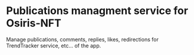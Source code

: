 # Publications managment service for Osiris-NFT
Manage publications, comments, replies, likes, redirections for TrendTracker service, etc... of the app.
